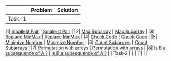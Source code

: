|  | Problem  | Solution |
|--| ------------- | ------------- |
|Task-1|  |  |

|1| [Smallest Pair](https://codeforces.com/group/MWSDmqGsZm/contest/219774/problem/I) | [Smallest Pair](https://github.com/Salma-Swailem/IEEE-CS-Rookies-2024/blob/main/Task-1/Smallest%20Pair.cpp)  |
|2| [Max Subarray](https://codeforces.com/group/MWSDmqGsZm/contest/219774/problem/L) | [Max Subarray](https://github.com/Salma-Swailem/IEEE-CS-Rookies-2024/blob/main/Task-1/Max%20Subarray.cpp)  |
|3| [Replace MinMax](https://codeforces.com/group/MWSDmqGsZm/contest/219774/problem/M) | [Replace MinMax](https://github.com/Salma-Swailem/IEEE-CS-Rookies-2024/blob/main/Task-1/Replace%20MinMax.cpp)  |
|4| [Check Code](https://codeforces.com/group/MWSDmqGsZm/contest/219774/problem/N]) | [Check Code](https://github.com/Salma-Swailem/IEEE-CS-Rookies-2024/blob/main/Task-1/Check%20Code.cpp)  |
|5| [Minimize Number](https://codeforces.com/group/MWSDmqGsZm/contest/219774/problem/P) | [Minimize Number](https://github.com/Salma-Swailem/IEEE-CS-Rookies-2024/blob/main/Task-1/Minimize%20Number.cpp)  |
|6| [Count Subarrays](https://codeforces.com/group/MWSDmqGsZm/contest/219774/problem/Q) | [Count Subarrays](https://github.com/Salma-Swailem/IEEE-CS-Rookies-2024/blob/main/Task-1/Count%20Subarrays.cpp)  |
|7| [Permutation with arrays](https://codeforces.com/group/MWSDmqGsZm/contest/219774/problem/R) | [Permutation with arrays](https://github.com/Salma-Swailem/IEEE-CS-Rookies-2024/blob/main/Task-1/Permutation%20with%20arrays.cpp)  |
|8| [Is B a subsequence of A ?](https://codeforces.com/group/MWSDmqGsZm/contest/219774/problem/U) | [Is B a subsequence of A ?](https://github.com/Salma-Swailem/IEEE-CS-Rookies-2024/blob/main/Task-1/Is%20B%20a%20subsequence%20of%20A.cpp)  |
| Task-2 |  |  |
|1| []() | []()  |
